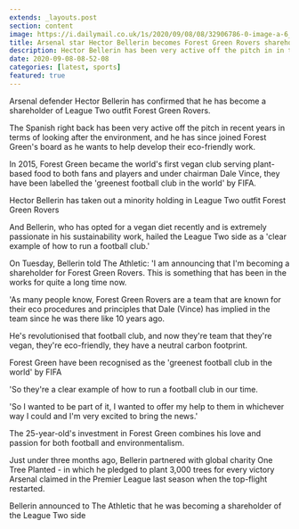 ```yaml
---
extends: _layouts.post
section: content
image: https://i.dailymail.co.uk/1s/2020/09/08/08/32906786-0-image-a-6_1599551302401.jpg 
title: Arsenal star Hector Bellerin becomes Forest Green Rovers shareholder 
description: Hector Bellerin has been very active off the pitch in in terms of looking after the environment, and he has since joined Forest Greens board as he wants to help develop their eco-friendly work. 
date: 2020-09-08-08-52-08 
categories: [latest, sports] 
featured: true 
--- 
```

Arsenal defender Hector Bellerin has confirmed that he has become a shareholder of League Two outfit Forest Green Rovers.

The Spanish right back has been very active off the pitch in recent years in terms of looking after the environment, and he has since joined Forest Green's board as he wants to help develop their eco-friendly work.

In 2015, Forest Green became the world's first vegan club serving plant-based food to both fans and players and under chairman Dale Vince, they have been labelled the 'greenest football club in the world' by FIFA. 

Hector Bellerin has taken out a minority holding in League Two outfit Forest Green Rovers

And Bellerin, who has opted for a vegan diet recently and is extremely passionate in his sustainability work, hailed the League Two side as a 'clear example of how to run a football club.'

On Tuesday, Bellerin told The Athletic: 'I am announcing that I'm becoming a shareholder for Forest Green Rovers. This is something that has been in the works for quite a long time now. 

'As many people know, Forest Green Rovers are a team that are known for their eco procedures and principles that Dale (Vince) has implied in the team since he was there like 10 years ago.

He's revolutionised that football club, and now they're team that they're vegan, they're eco-friendly, they have a neutral carbon footprint.

Forest Green have been recognised as the 'greenest football club in the world' by FIFA 

'So they're a clear example of how to run a football club in our time. 

'So I wanted to be part of it, I wanted to offer my help to them in whichever way I could and I'm very excited to bring the news.'

The 25-year-old's investment in Forest Green combines his love and passion for both football and environmentalism.

Just under three months ago, Bellerin partnered with global charity One Tree Planted - in which he pledged to plant 3,000 trees for every victory Arsenal claimed in the Premier League last season when the top-flight restarted.

Bellerin announced to The Athletic that he was becoming a shareholder of the League Two side

